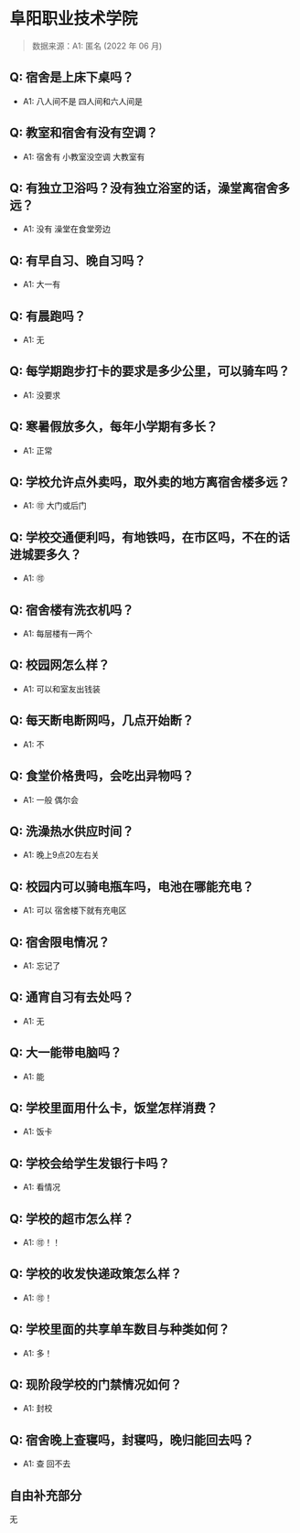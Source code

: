 # 阜阳职业技术学院

> 数据来源：A1: 匿名 (2022 年 06 月)

## Q: 宿舍是上床下桌吗？

- A1: 八人间不是 四人间和六人间是

## Q: 教室和宿舍有没有空调？

- A1: 宿舍有 小教室没空调 大教室有

## Q: 有独立卫浴吗？没有独立浴室的话，澡堂离宿舍多远？

- A1: 没有 澡堂在食堂旁边

## Q: 有早自习、晚自习吗？

- A1: 大一有

## Q: 有晨跑吗？

- A1: 无

## Q: 每学期跑步打卡的要求是多少公里，可以骑车吗？

- A1: 没要求

## Q: 寒暑假放多久，每年小学期有多长？

- A1: 正常

## Q: 学校允许点外卖吗，取外卖的地方离宿舍楼多远？

- A1: 🉑 大门或后门

## Q: 学校交通便利吗，有地铁吗，在市区吗，不在的话进城要多久？

- A1: 🉑

## Q: 宿舍楼有洗衣机吗？

- A1: 每层楼有一两个

## Q: 校园网怎么样？

- A1: 可以和室友出钱装

## Q: 每天断电断网吗，几点开始断？

- A1: 不

## Q: 食堂价格贵吗，会吃出异物吗？

- A1: 一般 偶尔会

## Q: 洗澡热水供应时间？

- A1: 晚上9点20左右关

## Q: 校园内可以骑电瓶车吗，电池在哪能充电？

- A1: 可以 宿舍楼下就有充电区

## Q: 宿舍限电情况？

- A1: 忘记了

## Q: 通宵自习有去处吗？

- A1: 无

## Q: 大一能带电脑吗？

- A1: 能

## Q: 学校里面用什么卡，饭堂怎样消费？

- A1: 饭卡

## Q: 学校会给学生发银行卡吗？

- A1: 看情况

## Q: 学校的超市怎么样？

- A1: 🉑！！

## Q: 学校的收发快递政策怎么样？

- A1: 🉑！

## Q: 学校里面的共享单车数目与种类如何？

- A1: 多！

## Q: 现阶段学校的门禁情况如何？

- A1: 封校

## Q: 宿舍晚上查寝吗，封寝吗，晚归能回去吗？

- A1: 查 回不去

## 自由补充部分

无